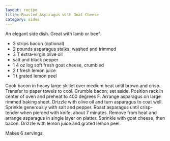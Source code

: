 ```yaml
---
layout: recipe
title: Roasted Asparagus with Goat Cheese
category: sides
---
```

An elegant side dish. Great with lamb or beef.

- 3 strips bacon (optional)
- 2 pounds asparagus stalks, washed and trimmed
- 3 T extra-virgin olive oil
- salt and black pepper
- 1  4 oz log soft fresh goat cheese, crumbled
- 2 t fresh lemon juice
- 1 t grated lemon peel

Cook bacon in heavy large skillet over medium heat until brown and crisp. Transfer to paper towels to cool. Crumble bacon; set aside.
Position rack in center of oven and preheat to 400 degrees F.
Arrange asparagus on large rimmed baking sheet. Drizzle with olive oil and turn asparagus to coat well.
Sprinkle generously with salt and pepper.
Roast asparagus until crisp-tender when pierced with knife, about 7 minutes.
Remove from heat and arrange asparagus in single layer on platter.
Sprinkle with goat cheese, then bacon. Drizzle with lemon juice and grated lemon peel.

Makes 6 servings.

